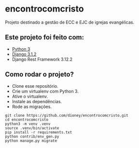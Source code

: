 # encontrocomcristo
Projeto destinado a gestão de ECC e EJC de igrejas evangélicas.


## Este projeto foi feito com:

* [Python 3](https://www.python.org/)
* [Django 3.1.2](https://www.djangoproject.com/)
* Django Rest Framework 3.12.2

## Como rodar o projeto?

* Clone esse repositório.
* Crie um virtualenv com Python 3.
* Ative o virtualenv.
* Instale as dependências.
* Rode as migrações.

```
git clone https://github.com/dioney/encontrocomcristo.git
cd encontrocomcristo
python3 -m venv .venv
source .venv/bin/activate
pip install -r requirements.txt
python contrib/env_gen.py
python manage.py migrate
```